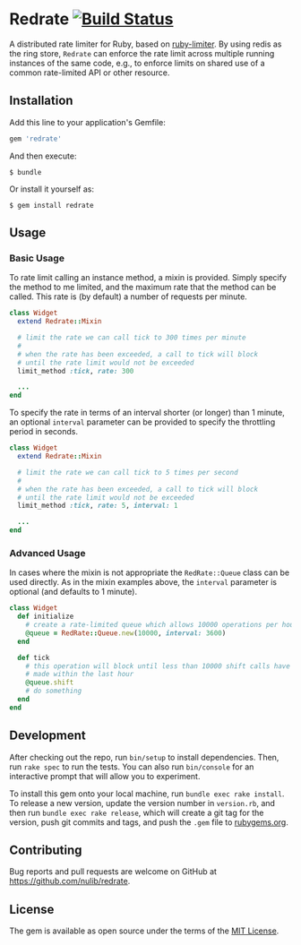 # Redrate [![Build Status](https://travis-ci.org/mbklein/redrate.svg?branch=master)](https://travis-ci.org/mbklein/redrate)

A distributed rate limiter for Ruby, based on [ruby-limiter](https://github.com/Shopify/limiter).
By using redis as the ring store, `Redrate` can enforce the rate limit across multiple 
running instances of the same code, e.g., to enforce limits on shared use of a common
rate-limited API or other resource.

## Installation

Add this line to your application's Gemfile:

```ruby
gem 'redrate'
```

And then execute:

    $ bundle

Or install it yourself as:

    $ gem install redrate

## Usage

### Basic Usage

To rate limit calling an instance method, a mixin is provided. Simply specify 
the method to me limited, and the maximum rate that the method can be called. 
This rate is (by default) a number of requests per minute.

``` ruby
class Widget
  extend Redrate::Mixin

  # limit the rate we can call tick to 300 times per minute
  #
  # when the rate has been exceeded, a call to tick will block 
  # until the rate limit would not be exceeded
  limit_method :tick, rate: 300

  ...
end
```

To specify the rate in terms of an interval shorter (or longer) than 1 minute, an 
optional `interval` parameter can be provided to specify the throttling period in seconds.

``` ruby
class Widget
  extend Redrate::Mixin

  # limit the rate we can call tick to 5 times per second
  #
  # when the rate has been exceeded, a call to tick will block 
  # until the rate limit would not be exceeded
  limit_method :tick, rate: 5, interval: 1

  ...
end
```

### Advanced Usage

In cases where the mixin is not appropriate the `RedRate::Queue` class can be used 
directly. As in the mixin examples above, the `interval` parameter is optional (and 
defaults to 1 minute).

``` ruby
class Widget
  def initialize
    # create a rate-limited queue which allows 10000 operations per hour
    @queue = RedRate::Queue.new(10000, interval: 3600)
  end

  def tick
    # this operation will block until less than 10000 shift calls have been 
    # made within the last hour
    @queue.shift
    # do something
  end
end
```

## Development

After checking out the repo, run `bin/setup` to install dependencies. Then, run `rake spec` to run the tests. You can also run `bin/console` for an interactive prompt that will allow you to experiment.

To install this gem onto your local machine, run `bundle exec rake install`. To release a new version, update the version number in `version.rb`, and then run `bundle exec rake release`, which will create a git tag for the version, push git commits and tags, and push the `.gem` file to [rubygems.org](https://rubygems.org).

## Contributing

Bug reports and pull requests are welcome on GitHub at https://github.com/nulib/redrate.

## License

The gem is available as open source under the terms of the [MIT License](https://opensource.org/licenses/MIT).
